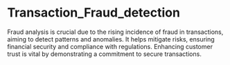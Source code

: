 # Transaction_Fraud_detection
Fraud analysis is crucial due to the rising incidence of fraud in transactions, aiming to detect patterns and anomalies. It helps mitigate risks, ensuring financial security and compliance with regulations. Enhancing customer trust is vital by demonstrating a commitment to secure transactions.
